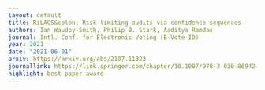 ```yaml
---
layout: default 
title: RiLACS&colon; Risk-limiting audits via confidence sequences
authors: Ian Waudby-Smith, Philip B. Stark, Aaditya Ramdas
journal: Intl. Conf. for Electronic Voting (E-Vote-ID)
year: 2021
date: "2021-06-01"
arxiv: https://arxiv.org/abs/2107.11323
journallink: https://link.springer.com/chapter/10.1007/978-3-030-86942-7_9
highlight: best paper award
---
```

